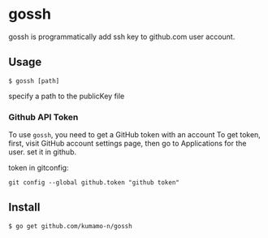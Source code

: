 # gossh
  gossh is  programmatically add ssh key to github.com user account.

## Usage

```
$ gossh [path]
```

specify a path to the publicKey file

### Github API Token

To use `gossh`, you need to get a GitHub token with an account 
To get token, first, visit GitHub account settings page, then go to Applications for the user.
set it in github.

token in gitconfig:

```
git config --global github.token "github token"

```

## Install

```
$ go get github.com/kumamo-n/gossh
```
